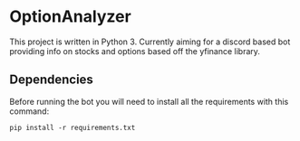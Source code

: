 # OptionAnalyzer

This project is written in Python 3. Currently aiming for a discord based bot providing info on stocks and options based off the yfinance library.

## Dependencies

Before running the bot you will need to install all the requirements with this command:

    pip install -r requirements.txt
